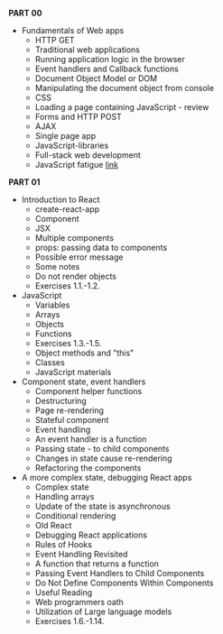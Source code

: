 **PART 00**

- Fundamentals of Web apps
  - HTTP GET
  - Traditional web applications
  - Running application logic in the browser
  - Event handlers and Callback functions
  - Document Object Model or DOM
  - Manipulating the document object from console
  - CSS
  - Loading a page containing JavaScript - review
  - Forms and HTTP POST
  - AJAX
  - Single page app
  - JavaScript-libraries
  - Full-stack web development
  - JavaScript fatigue [link](https://auth0.com/blog/how-to-manage-javascript-fatigue/)

**PART 01**

- Introduction to React
  - create-react-app
  - Component
  - JSX
  - Multiple components
  - props: passing data to components
  - Possible error message
  - Some notes
  - Do not render objects
  - Exercises 1.1.-1.2.
- JavaScript
  - Variables
  - Arrays
  - Objects
  - Functions
  - Exercises 1.3.-1.5.
  - Object methods and "this"
  - Classes
  - JavaScript materials
- Component state, event handlers
  - Component helper functions
  - Destructuring
  - Page re-rendering
  - Stateful component
  - Event handling
  - An event handler is a function
  - Passing state - to child components
  - Changes in state cause re-rendering
  - Refactoring the components
- A more complex state, debugging React apps
  - Complex state
  - Handling arrays
  - Update of the state is asynchronous
  - Conditional rendering
  - Old React
  - Debugging React applications
  - Rules of Hooks
  - Event Handling Revisited
  - A function that returns a function
  - Passing Event Handlers to Child Components
  - Do Not Define Components Within Components
  - Useful Reading
  - Web programmers oath
  - Utilization of Large language models
  - Exercises 1.6.-1.14.

